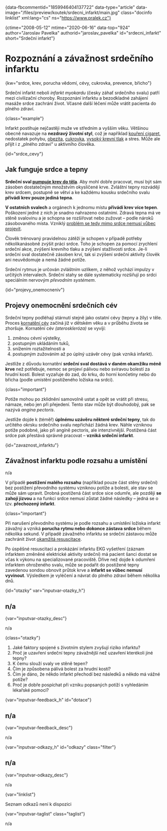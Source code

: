 
{data-fbcommentid="1859946404137722" data-type="article" data-image="/files/preview/koutek/srdecni_infarkt/main.jpg" class="docinfo linklist" xml:lang="cs" ns="https://www.pralek.cz"}

{ctime="2008-05-12" mtime="2020-06-16" data-top="924" author="Jaroslav Pavelka" authorid="jaroslav\_pavelka" id="srdecni\_infarkt" short="Srdeční infarkt"}

# Rozpoznání a závažnost srdečního infarktu

<!-- generated attribute kw by user_updatekw.sh on 2020-09-22, do not edit -->

{kw="srdce, krev, porucha vědomí, cévy, cukrovka, prevence, břicho"}

Srdeční infarkt neboli _infarkt myokardu_ (česky záhať srdečního svalu) patří mezi civilizační choroby. Rozpoznání infarktu a bezodkladné zahájení masáže srdce zachrání život. Včasné další léčení může vrátit pacienta do plného zdraví.

{class="example"}

Infarkt postihuje nejčastěji muže ve středním a vyšším věku. Většinou obecně navazuje na **nezdravý životní styl**, což je například [kouření cigaret][1], nedostatek pohybu, [obezita][2], [cukrovka][3], [vysoký krevní tlak][4] a stres. Může ale přijít i z „plného zdraví“ u aktivního člověka.

{id="srdce_cevy"}

## Jak funguje srdce a tepny

**Srdeční sval [pumpuje krev do těla][4]**. Aby mohl dobře pracovat, musí být sám zásoben dostatečným množstvím okysličené krve. Zvláštní tepny rozvádějí krev srdcem, postupně se větví a ke každému kousku srdečního svalu **přivádí krev pouze jediná tepna**. 

**V ostatních svalech** a orgánech k jednomu místu **přivádí krev více tepen**. Poškození jedné z nich je snadno nahrazeno ostatními. Zdravá tepna má ve stěně svalovinu a je schopna se rozšiřovat nebo zužovat – podle nároků zásobovaného místa. Vzniklý [problém se tedy mimo srdce nemusí vůbec projevit][5].

Člověk trénovaný pravidelnou zátěží je schopen v případě potřeby několikanásobně zvýšit práci srdce. Toho je schopen za pomocí zrychlení srdeční akce, zvýšení krevního tlaku a zvýšení stažlivosti srdce. Je-li srdeční sval dostatečně zásoben krví, tak si zvýšení srdeční aktivity člověk ani neuvědomuje a nemá žádné potíže.

Srdeční rytmus je určován zvláštním uzlíkem, z něhož vychází impulzy v určitých intervalech. Srdeční stahy se dále systematicky rozšiřují po srdci speciálním nervovým _převodním systémem_.

{id="projevy_onemocneniv"}

## Projevy onemocnění srdečních cév

Srdeční tepny podléhají stárnutí stejně jako ostatní cévy (tepny a žíly) v těle. Proces [kornatění cév][6] začíná již v dětském věku a v průběhu života se zhoršuje. Kornatění cév _(ateroskleróza)_ se vyvíjí:

  1. změnou cévní výstelky,
  2. postupným ukládáním tuků,
  3. snížením roztažitelnosti a
  4. postupným zužováním až po úplný uzávěr cévy (pak vzniká infarkt).

Jestliže z důvodu kornatění **srdeční sval dostává v daném okamžiku méně krve** než potřebuje, nemoc se projeví pálivou nebo svíravou bolestí za hrudní kostí. Bolest vyzařuje do zad, do krku, do horní končetiny nebo do břicha (podle umístění postiženého ložiska na srdci).

{class="important"}

Potíže mohou po zklidnění samovolně ustat a opět se vrátit při stresu, námaze, nebo jen při přejedení. Tento stav může být dlouhodobý, pak se nazývá _angína pectoris_.

Jestliže dojde k (téměř) **úplnému uzávěru některé srdeční tepny**, tak do určitého okrsku srdečního svalu nepřichází žádná krev. Náhle vzniknou potíže podobné, jako při angíně pectoris, ale intenzivnější. Postižená část srdce pak přestává správně pracovat – **vzniká srdeční infarkt**.

{id="zavaznost_infarktu"}

## Závažnost infarktu podle rozsahu a umístění

n/a

V případě **postižení malého rozsahu** (například pouze část stěny srdeční) bez postižení převodního systému vzniknou potíže a bolesti, ale stav se může sám upravit. Drobná postižená část srdce sice odumře, ale později **se zahojí jizvou** a na funkci srdce nemusí zůstat žádné následky – jedná se o tzv. **přechozený infarkt**.

{class="important"}

Při narušení převodního systému je podle rozsahu a umístění ložiska infarkt závažný a vzniká **porucha rytmu nebo dokonce zástava srdce** během několika sekund. V případě závažného infarktu se srdeční zástavou může zachránit život [okamžitá resuscitace][7].

Po úspěšné resuscitaci a prokázání infarktu EKG vyšetření (záznam infarktem změněné elektrické aktivity srdeční) má pacient šanci dostat se včas k výkonu na specializované pracoviště. Dříve než dojde k odumření infarktem ohroženého svalu, může se podařit do postižené tepny zavedenou sondou obnovit průtok krve a **infarkt se vůbec nemusí vyvinout**. Výsledkem je vyléčení a návrat do plného zdraví během několika dnů.

{id="otazky" var="inputvar-otazky_h"}

## n/a

{var="inputvar-otazky_desc"}

n/a

{class="otazky"}

  1. Jaké faktory spojené s životním stylem zvyšují riziko infarktu?
  2. Proč je uzavření srdeční tepny závažnější než uzavření kterékoli jiné tepny?
  3. K čemu slouží svaly ve stěně tepen?
  4. Čím je způsobena pálivá bolest za hrudní kostí?
  5. Čím je dáno, že někdo infarkt přechodí bez následků a někdo má vážné potíže?
  6. Proč je dobře pospíchat při vzniku popsaných potíží s vyhledáním lékařské pomoci?

{var="inputvar-feedback_h" id="dotace"}

## n/a

{var="inputvar-feedback_desc"}

n/a

{var="inputvar-odkazy_h" id="odkazy" class="filter"}

## n/a

{var="inputvar-odkazy_desc"}

n/a

{var="linklist"}

Seznam odkazů není k dispozici

{var="inputvar-taglist" class="taglist"}

n/a

 [1]: koureni_cigaret
 [2]: obezita_a_energie
 [3]: cukrovka
 [4]: krevni_tlak
 [5]: mrtvice
 [6]: cholesterol
 [7]: resuscitace-ozivovani

